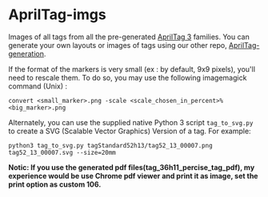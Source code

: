 AprilTag-imgs
=============

Images of all tags from all the pre-generated [AprilTag 3](https://github.com/AprilRobotics/apriltags) families. You can generate your own layouts or images of tags using our other repo, [AprilTag-generation](https://github.com/AprilRobotics/apriltag-generation).

If the format of the markers is very small (ex : by default, 9x9 pixels), you'll need to rescale them. To do so, you may use the following imagemagick command (Unix) : 

~~~
convert <small_marker>.png -scale <scale_chosen_in_percent>% <big_marker>.png
~~~

Alternately, you can use the supplied native Python 3 script `tag_to_svg.py` to create a SVG (Scalable Vector Graphics) Version of a tag. For example:
~~~
python3 tag_to_svg.py tagStandard52h13/tag52_13_00007.png tag52_13_00007.svg --size=20mm
~~~

****Notic**: If you use the generated pdf files(tag_36h11_percise_tag_pdf), my experience would be use Chrome pdf viewer and print it as image, set the print option as custom 106.**
